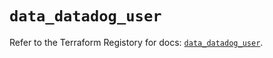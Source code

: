 # `data_datadog_user`

Refer to the Terraform Registory for docs: [`data_datadog_user`](https://registry.terraform.io/providers/datadog/datadog/3.24.0/docs/data-sources/user).
